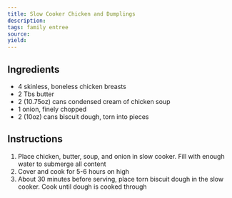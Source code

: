 ```yaml
---
title: Slow Cooker Chicken and Dumplings
description: 
tags: family entree
source: 
yield: 
---
```

## Ingredients
- 4 skinless, boneless chicken breasts
- 2 Tbs butter
- 2 (10.75oz) cans condensed cream of chicken soup
- 1 onion, finely chopped
- 2 (10oz) cans biscuit dough, torn into pieces

## Instructions
1. Place chicken, butter, soup, and onion in slow cooker. Fill with enough water to submerge all content
2. Cover and cook for 5-6 hours on high
3. About 30 minutes before serving, place torn biscuit dough in the slow cooker. Cook until dough is cooked through
